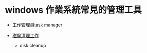 # 

# windows 作業系統常見的管理工具

- [工作管理員task manager](https://www.howtogeek.com/405806/windows-task-manager-the-complete-guide/)

- [磁盤清理工作](https://support.microsoft.com/en-us/windows/disk-cleanup-in-windows-10-8a96ff42-5751-39ad-23d6-434b4d5b9a68)
  - disk cleanup 

